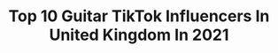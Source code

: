 ---
title: Top 10 Guitar TikTok Influencers In United Kingdom In 2021
description: >-
  Find top guitar TikTok influencers in United Kingdom in 2021. Most popular hashtags: #fyp #guitarist #guitar #foryou.
platform: TikTok
hits: 125
text_top: Identify the best TikTok profiles on inBeat.
text_bottom: Our search engine has 125 TikTok influencers like this in United Kingdom for you to work with.
profiles:
  - username: "cameron_ferguson123"
    fullname: >-
      Cam
    bio: >-
      Scottish Snap: cam.ferg24 Guitar, drums, bass subscribe to my youtube for covers
    location: "United Kingdom"
    followers: 35300
    engagement: 1885
    commentsToLikes: 0.029088
    id: ckb0s3k83hn6k0j23s8jm5f9s
    verified: false
    hashtags: "#nirvana, #fyp, #meme, #foryou"
  - username: "roryshreds"
    fullname: >-
      Rory Shreds
    bio: >-
      Guitar teacher and YouTuber The Guitar Ninja
    location: "United Kingdom"
    followers: 12200
    engagement: 878
    commentsToLikes: 0.070787
    id: ck83k48ad97e40j78wp4qj8hl
    verified: false
    hashtags: "#metallica, #guitarteacher, #guitarlesson, #theguitarninja"
  - username: "remiharrismusic"
    fullname: >-
      Remi Harris
    bio: >-
      Guitarist Jazz, Blues, Rock Presenter on BFM Radio
    location: "United Kingdom"
    followers: 4262
    engagement: 768
    commentsToLikes: 0.079862
    id: ckcdbv3et4toq0j23ts638tie
    verified: false
    hashtags: "#bluesmusic, #stevierayvaughan, #guitarlicks, #guitarlick"
  - username: "katekleinworldii"
    fullname: >-
      KateKleinWorld
    bio: >-
      Music, guitars, skate, issues.... IG: katekleinworld
    location: "United Kingdom"
    followers: 7784
    engagement: 2681
    commentsToLikes: 0.040907
    id: ck8zazcl03i6l0j788flzv9cq
    verified: false
    hashtags: "#tiktoktraditions, #foryou, #fyp, #challenge"
  - username: "jarvisguitar"
    fullname: >-
      Jarvis
    bio: >-
      Thanks for 142k 🤯 Inventor - Elastric #bandjo ⬇️ Skype Guitar Lesson ⬇️
    location: "United Kingdom"
    followers: 143300
    engagement: 788
    commentsToLikes: 0.045522
    id: ck9ej4vz20iq10j78thoovohm
    verified: false
    hashtags: "#guitarist, #tiktokguitar, #ceoofguitar, #jarvisguitar"
  - username: "vicjamieson"
    fullname: >-
      Vic Jamieson
    bio: >-
      Bisexual Guitarist 👇🏼 For long videos, click here 👇🏼
    location: "United Kingdom"
    followers: 228900
    engagement: 1321
    commentsToLikes: 0.020386
    id: ckdi61qw0795g0j2349f5y4m9
    verified: false
    hashtags: "#suhr, #duet, #beyoncecovers, #vicjamieson"
  - username: "hehe_i_bartend"
    fullname: >-
      Jean Peepee
    bio: >-
      Mentally ill guitarist plays too much league Join my discord for a 🍪 🇬🇧🏳️‍🌈
    location: "United Kingdom"
    followers: 4774
    engagement: 926
    commentsToLikes: 0.058814
    id: ckdn2sgxodlrk0j23i3g2ve8z
    verified: false
    hashtags: "#gamer, #maid, #relationship, #fyp"
  - username: "captaindansparrow"
    fullname: >-
      Captain Dan Sparrow
    bio: >-
      29, Cosplayer, Gamer, Guitarist, Photographer! snapchat: rrhydra
    location: "United Kingdom"
    followers: 90200
    engagement: 1428
    commentsToLikes: 0.027720
    id: ck8ql5i2ik6xo0j783bdvch36
    verified: false
    hashtags: "#potter, #hogwarts, #trend, #pirate"
  - username: "thomashinds"
    fullname: >-
      Thomas Hinds
    bio: >-
      Positing mainly Xbox game clips 🎮 Biker 🏍 Chef 🥘 Guitar & Lyrics 🎸🎶
    location: "United Kingdom"
    followers: 3356
    engagement: 558
    commentsToLikes: 0.027308
    id: ckc3964b3xtw70j23f72ogr7n
    verified: false
    hashtags: "#gta5online, #gta5, #hiinds, #fy"
  - username: "karlgolden"
    fullname: >-
      Karl Golden
    bio: >-
      Musician from 🇬🇧 🎸 Guitar lessons on YouTube 🤘 🎸✅ FREE Stuff!👇
    location: "United Kingdom"
    followers: 2641
    engagement: 428
    commentsToLikes: 0.050304
    id: ck9n71elu7k1s0j78yqz7lbs7
    verified: false
    hashtags: "#guitar, #viral, #rock, #evh"
---